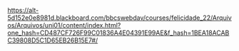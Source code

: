 https://alt-5d152e0e8981d.blackboard.com/bbcswebdav/courses/felicidade_22/Arquivos/Arquivos/uni01/content/index.html?one_hash=CD487CF726F99C01836A4E04391E99AE&f_hash=1BEA18ACABC39808D5C1D65EB26B15E7#/
